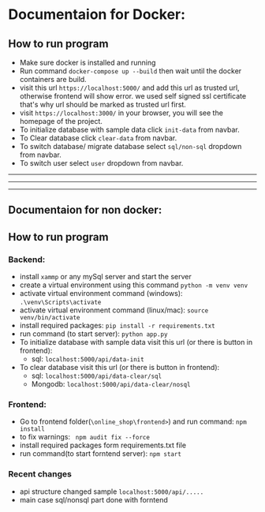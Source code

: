 # Documentaion for Docker:
## How to run program
- Make sure docker is installed and running
- Run command `docker-compose up --build` then wait until the docker containers are build.
- visit this url `https://localhost:5000/` and add this url as trusted url, otherwise frontend will show error. we used self signed ssl certificate that's why url should be marked as trusted url first.
- visit `https://localhost:3000/` in your browser, you will see the homepage of the project.
- To initialize database with sample data click `init-data` from navbar.
- To Clear database click `clear-data` from navbar.
- To switch database/ migrate database select `sql/non-sql` dropdown from navbar.
- To switch user select `user` dropdown from navbar.


-------------------------------------------------------------------------------
---------------------------
---------------------------
## Documentaion for non docker:
## How to run program
### Backend:
- install `xammp` or any mySql server and start the server
- create a virtual environment using this command `python -m venv venv`
- activate virtual environment command (windows): `.\venv\Scripts\activate`
- activate virtual environment command (linux/mac): `source venv/bin/activate`
- install required packages: `pip install -r requirements.txt`
- run command (to start server): `python app.py`
- To initialize database with sample data visit this url (or there is button in frontend): 
    - sql: `localhost:5000/api/data-init`
- To clear database visit this url (or there is button in frontend):                 
    - sql: `localhost:5000/api/data-clear/sql`
    - Mongodb: `localhost:5000/api/data-clear/nosql`

### Frontend:
- Go to frontend folder(`\online_shop\frontend>`) and run command: `npm install`
- to fix warnings: ` npm audit fix --force`
- install required packages form requirements.txt file
- run command(to start forntend server): `npm start`

### Recent changes
- api structure changed sample `localhost:5000/api/.....`
- main case sql/nonsql part done with forntend
